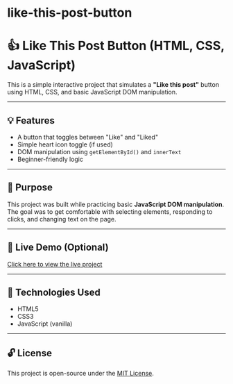 # like-this-post-button
# 👍 Like This Post Button (HTML, CSS, JavaScript)

This is a simple interactive project that simulates a **"Like this post"** button using HTML, CSS, and basic JavaScript DOM manipulation.

---

## 💡 Features

- A button that toggles between "Like" and "Liked"
- Simple heart icon toggle (if used)
- DOM manipulation using `getElementById()` and `innerText`
- Beginner-friendly logic

---

## 🧠 Purpose

This project was built while practicing basic **JavaScript DOM manipulation**.  
The goal was to get comfortable with selecting elements, responding to clicks, and changing text on the page.

---

## 🔗 Live Demo (Optional)

[Click here to view the live project](https://yourusername.github.io/like-this-post-button)

---

## 📁 Technologies Used

- HTML5
- CSS3
- JavaScript (vanilla)

---

## 🔓 License

This project is open-source under the [MIT License](LICENSE).
